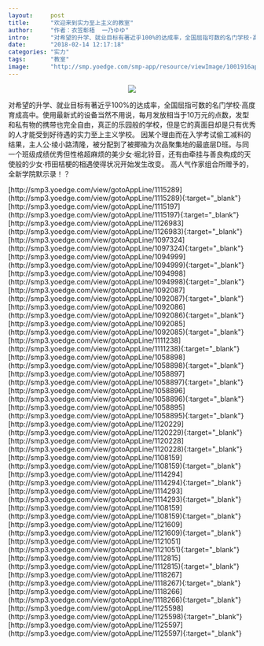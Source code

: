 ```yaml
---
layout:     post
title:      "欢迎来到实力至上主义的教室"
author:     "作者：衣笠彰梧  一乃ゆゆ"
intro:      "对希望的升学、就业目标有著近乎100%的达成率，全国屈指可数的名门学校·高度育成高中。使用最新式的设备当然不用说，每月发放相当于10万元的点数，发型和私有物的携带也完全自由，真正的乐园般的学校，但是它的真面目却是只有优秀的人才能受到好待遇的实力至上主义学校。 因某个理由而在入学考试偷工减料的结果，主人公·绫小路清隆，被分配到了被揶揄为次品聚集地的最底层D班。与同一个班级成绩优秀但性格超麻烦的美少女·堀北铃音，还有由牵挂与善良构成的天使般的少女·栉田桔梗的相遇使得状况开始发生改变。 高人气作家组合所赠予的，全新学院默示录！？"
date:       "2018-02-14 12:17:18"
categories: "实力"
tags:       "教室"
image:      "http://smp.yoedge.com/smp-app/resource/viewImage/1001916appline.png"
---
```

<div style="text-align: center">
<p><img src="http://smp.yoedge.com/smp-app/resource/viewImage/1001916appline.png"/></p>
</div>
<p class="post-meta">
<span>对希望的升学、就业目标有著近乎100%的达成率，全国屈指可数的名门学校·高度育成高中。使用最新式的设备当然不用说，每月发放相当于10万元的点数，发型和私有物的携带也完全自由，真正的乐园般的学校，但是它的真面目却是只有优秀的人才能受到好待遇的实力至上主义学校。 因某个理由而在入学考试偷工减料的结果，主人公·绫小路清隆，被分配到了被揶揄为次品聚集地的最底层D班。与同一个班级成绩优秀但性格超麻烦的美少女·堀北铃音，还有由牵挂与善良构成的天使般的少女·栉田桔梗的相遇使得状况开始发生改变。 高人气作家组合所赠予的，全新学院默示录！？</span>
</p>
[http://smp3.yoedge.com/view/gotoAppLine/1115289](http://smp3.yoedge.com/view/gotoAppLine/1115289){:target="_blank"}
[http://smp3.yoedge.com/view/gotoAppLine/1115197](http://smp3.yoedge.com/view/gotoAppLine/1115197){:target="_blank"}
[http://smp3.yoedge.com/view/gotoAppLine/1126983](http://smp3.yoedge.com/view/gotoAppLine/1126983){:target="_blank"}
[http://smp3.yoedge.com/view/gotoAppLine/1097324](http://smp3.yoedge.com/view/gotoAppLine/1097324){:target="_blank"}
[http://smp3.yoedge.com/view/gotoAppLine/1094999](http://smp3.yoedge.com/view/gotoAppLine/1094999){:target="_blank"}
[http://smp3.yoedge.com/view/gotoAppLine/1094998](http://smp3.yoedge.com/view/gotoAppLine/1094998){:target="_blank"}
[http://smp3.yoedge.com/view/gotoAppLine/1092087](http://smp3.yoedge.com/view/gotoAppLine/1092087){:target="_blank"}
[http://smp3.yoedge.com/view/gotoAppLine/1092086](http://smp3.yoedge.com/view/gotoAppLine/1092086){:target="_blank"}
[http://smp3.yoedge.com/view/gotoAppLine/1092085](http://smp3.yoedge.com/view/gotoAppLine/1092085){:target="_blank"}
[http://smp3.yoedge.com/view/gotoAppLine/1111238](http://smp3.yoedge.com/view/gotoAppLine/1111238){:target="_blank"}
[http://smp3.yoedge.com/view/gotoAppLine/1058898](http://smp3.yoedge.com/view/gotoAppLine/1058898){:target="_blank"}
[http://smp3.yoedge.com/view/gotoAppLine/1058897](http://smp3.yoedge.com/view/gotoAppLine/1058897){:target="_blank"}
[http://smp3.yoedge.com/view/gotoAppLine/1058896](http://smp3.yoedge.com/view/gotoAppLine/1058896){:target="_blank"}
[http://smp3.yoedge.com/view/gotoAppLine/1058895](http://smp3.yoedge.com/view/gotoAppLine/1058895){:target="_blank"}
[http://smp3.yoedge.com/view/gotoAppLine/1120229](http://smp3.yoedge.com/view/gotoAppLine/1120229){:target="_blank"}
[http://smp3.yoedge.com/view/gotoAppLine/1120228](http://smp3.yoedge.com/view/gotoAppLine/1120228){:target="_blank"}
[http://smp3.yoedge.com/view/gotoAppLine/1108159](http://smp3.yoedge.com/view/gotoAppLine/1108159){:target="_blank"}
[http://smp3.yoedge.com/view/gotoAppLine/1114294](http://smp3.yoedge.com/view/gotoAppLine/1114294){:target="_blank"}
[http://smp3.yoedge.com/view/gotoAppLine/1114293](http://smp3.yoedge.com/view/gotoAppLine/1114293){:target="_blank"}
[http://smp3.yoedge.com/view/gotoAppLine/1108159](http://smp3.yoedge.com/view/gotoAppLine/1108159){:target="_blank"}
[http://smp3.yoedge.com/view/gotoAppLine/1121609](http://smp3.yoedge.com/view/gotoAppLine/1121609){:target="_blank"}
[http://smp3.yoedge.com/view/gotoAppLine/1121051](http://smp3.yoedge.com/view/gotoAppLine/1121051){:target="_blank"}
[http://smp3.yoedge.com/view/gotoAppLine/1112815](http://smp3.yoedge.com/view/gotoAppLine/1112815){:target="_blank"}
[http://smp3.yoedge.com/view/gotoAppLine/1118267](http://smp3.yoedge.com/view/gotoAppLine/1118267){:target="_blank"}
[http://smp3.yoedge.com/view/gotoAppLine/1118266](http://smp3.yoedge.com/view/gotoAppLine/1118266){:target="_blank"}
[http://smp3.yoedge.com/view/gotoAppLine/1125598](http://smp3.yoedge.com/view/gotoAppLine/1125598){:target="_blank"}
[http://smp3.yoedge.com/view/gotoAppLine/1125597](http://smp3.yoedge.com/view/gotoAppLine/1125597){:target="_blank"}


